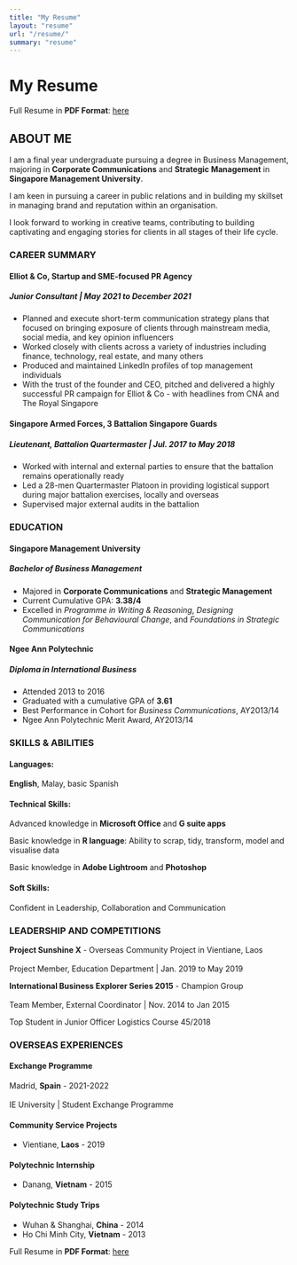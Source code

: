 ```yaml
---
title: "My Resume"
layout: "resume"
url: "/resume/"
summary: "resume"
---
```


# My Resume

Full Resume in **PDF Format**: [here](/FarisChew_Resume.pdf)

## ABOUT ME

I am a final year undergraduate pursuing a degree in Business Management, majoring in **Corporate Communications** and **Strategic Management** in **Singapore Management University**.

I am keen in pursuing a career in public relations and in building my skillset in managing brand and reputation within an organisation.

I look forward to working in creative teams, contributing to building captivating and engaging stories for clients in all stages of their life cycle.


### CAREER SUMMARY

#### Elliot & Co, Startup and SME-focused PR Agency
##### Junior Consultant | May 2021 to December 2021
- Planned and execute short-term communication strategy plans that focused on bringing exposure of clients through mainstream media, social media, and key opinion influencers
- Worked closely with clients across a variety of industries including finance, technology, real estate, and many others
- Produced and maintained LinkedIn profiles of top management individuals
- With the trust of the founder and CEO, pitched and delivered a highly successful PR campaign for Elliot & Co - with headlines from CNA and The Royal Singapore

#### Singapore Armed Forces, 3 Battalion Singapore Guards
##### Lieutenant, Battalion Quartermaster | Jul. 2017 to May 2018
- Worked with internal and external parties to ensure that the battalion remains operationally ready
- Led a 28-men Quartermaster Platoon in providing logistical support during major battalion exercises, locally and overseas
- Supervised major external audits in the battalion


### EDUCATION

#### Singapore Management University
##### Bachelor of Business Management
- Majored in **Corporate Communications** and **Strategic Management**
- Current Cumulative GPA: **3.38/4**
- Excelled in *Programme in Writing & Reasoning*, *Designing Communication for Behavioural Change*, and *Foundations in Strategic Communications*

#### Ngee Ann Polytechnic
##### Diploma in International Business
- Attended 2013 to 2016
- Graduated with a cumulative GPA of **3.61**
- Best Performance in Cohort for *Business Communications*, AY2013/14 
- Ngee Ann Polytechnic Merit Award, AY2013/14


### SKILLS & ABILITIES

#### Languages:
**English**, Malay, basic Spanish

#### Technical Skills:
Advanced knowledge in **Microsoft Office** and **G suite apps**

Basic knowledge in **R language**: Ability to scrap, tidy, transform, model and visualise data

Basic knowledge in **Adobe Lightroom** and **Photoshop**

#### Soft Skills:
Confident in Leadership, Collaboration and Communication

### LEADERSHIP AND COMPETITIONS
**Project Sunshine X** - Overseas Community Project in Vientiane, Laos<br/>  
Project Member, Education Department | Jan. 2019 to May 2019

**International Business Explorer Series 2015** - Champion Group<br/>  
Team Member, External Coordinator | Nov. 2014 to Jan 2015

Top Student in Junior Officer Logistics Course 45/2018
   

### OVERSEAS EXPERIENCES

#### Exchange Programme
Madrid, **Spain** - 2021-2022<br/>  
IE University | Student Exchange Programme

#### Community Service Projects
- Vientiane, **Laos** - 2019

#### Polytechnic Internship
- Danang, **Vietnam** - 2015

#### Polytechnic Study Trips
- Wuhan & Shanghai, **China** - 2014 
- Ho Chi Minh City, **Vietnam** - 2013

Full Resume in **PDF Format**: [here](/FarisChew_Resume.pdf)

